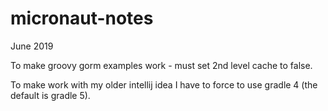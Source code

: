 # micronaut-notes

June 2019

  To make groovy gorm examples work - must set 2nd level cache to false.
  
  To make work with my older intellij idea I have to force to use gradle 4 (the default is gradle 5).
  
